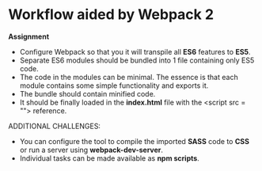 # Workflow aided by Webpack 2

**Assignment**

+ Configure Webpack so that you it will transpile all **ES6** features to **ES5**.
+ Separate ES6 modules should be bundled into 1 file containing only ES5 code.
+ The code in the modules can be minimal. The essence is that each module contains some simple functionality and exports it.
+ The bundle should contain minified code.
+ It should be finally loaded in the **index.html** file with the &lt;script src = ""&gt; reference.

ADDITIONAL CHALLENGES:

+ You can configure the tool to compile the imported **SASS** code to **CSS** or run a server using **webpack-dev-server**.
+ Individual tasks can be made available as **npm scripts**.